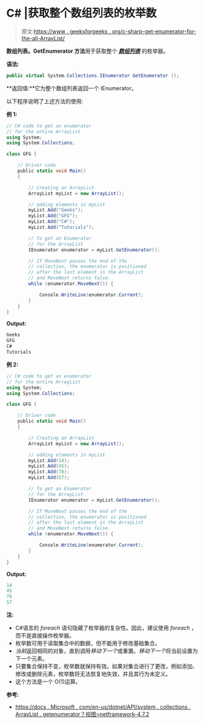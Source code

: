 # C# |获取整个数组列表的枚举数

> 原文:[https://www . geeksforgeeks . org/c-sharp-get-enumerator-for-the-all-ArrayList/](https://www.geeksforgeeks.org/c-sharp-getting-an-enumerator-for-the-entire-arraylist/)

**数组列表。GetEnumerator 方法**用于获取整个 ***[数组列表](https://www.geeksforgeeks.org/c-arraylist-class/)*** 的枚举器。

**语法:**

```cs
public virtual System.Collections.IEnumerator GetEnumerator ();
```

**返回值:**它为整个数组列表返回一个 IEnumerator。

以下程序说明了上述方法的使用:

**例 1:**

```cs
// C# code to get an enumerator
// for the entire ArrayList
using System;
using System.Collections;

class GFG {

    // Driver code
    public static void Main()
    {

        // Creating an ArrayList
        ArrayList myList = new ArrayList();

        // adding elements in myList
        myList.Add("Geeks");
        myList.Add("GFG");
        myList.Add("C#");
        myList.Add("Tutorials");

        // To get an Enumerator
        // for the ArrayList
        IEnumerator enumerator = myList.GetEnumerator();

        // If MoveNext passes the end of the
        // collection, the enumerator is positioned
        // after the last element in the ArrayList
        // and MoveNext returns false.
        while (enumerator.MoveNext()) {

            Console.WriteLine(enumerator.Current);
        }
    }
}
```

**Output:**

```cs
Geeks
GFG
C#
Tutorials

```

**例 2:**

```cs
// C# code to get an enumerator
// for the entire ArrayList
using System;
using System.Collections;

class GFG {

    // Driver code
    public static void Main()
    {

        // Creating an ArrayList
        ArrayList myList = new ArrayList();

        // adding elements in myList
        myList.Add(14);
        myList.Add(45);
        myList.Add(78);
        myList.Add(57);

        // To get an Enumerator
        // for the ArrayList
        IEnumerator enumerator = myList.GetEnumerator();

        // If MoveNext passes the end of the
        // collection, the enumerator is positioned
        // after the last element in the ArrayList
        // and MoveNext returns false.
        while (enumerator.MoveNext()) {

            Console.WriteLine(enumerator.Current);
        }
    }
}
```

**Output:**

```cs
14
45
78
57

```

**注:**

*   C#语言的 *foreach* 语句隐藏了枚举器的复杂性。因此，建议使用 *foreach* ，而不是直接操作枚举器。
*   枚举数可用于读取集合中的数据，但不能用于修改基础集合。
*   *当前*返回相同的对象，直到调用*移动下一个*或重置。*移动下一个*将当前设置为下一个元素。
*   只要集合保持不变，枚举数就保持有效。如果对集合进行了更改，例如添加、修改或删除元素，枚举数将无法恢复地失效，并且其行为未定义。
*   这个方法是一个 O(1)运算。

**参考:**

*   [https://docs . Microsoft . com/en-us/dotnet/API/system . collections . ArrayList . getenumerator？视图=netframework-4.7.2](https://docs.microsoft.com/en-us/dotnet/api/system.collections.arraylist.getenumerator?view=netframework-4.7.2)